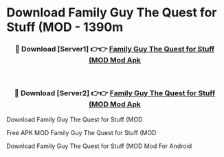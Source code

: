 # Download Family Guy The Quest for Stuff (MOD - 1390m



<div align="center">
<h3>🔴 Download [Server1] 👉👉 <a href="https://momento.my/?title=Family_Guy_The_Quest_for_Stuff_(MOD">Family Guy The Quest for Stuff (MOD Mod Apk</a></h3><br>

<h3>🔴 Download [Server2] 👉👉 <a href="https://momento.my/?title=Family_Guy_The_Quest_for_Stuff_(MOD">Family Guy The Quest for Stuff (MOD Mod Apk</a></h3>
</div>



Download Family Guy The Quest for Stuff (MOD 

Free APK MOD Family Guy The Quest for Stuff (MOD 

Download Family Guy The Quest for Stuff (MOD Mod For Android
